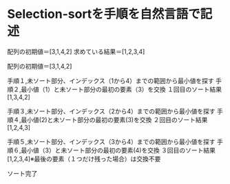 # Selection-sortを手順を自然言語で記述

配列の初期値＝[3,1,4,2]
求めている結果＝[1,2,3,4]

配列の初期値＝[3,1,4,2]

手順１,未ソート部分、インデックス（1から4）までの範囲から最小値を探す
手順２,最小値（1）と未ソート部分の最初の要素（3）を交換
１回目のソート結果[1,3,4,2]

手順３,未ソート部分、インデックス（2から4）までの範囲から最小値を探す
手順４,最小値(2)と未ソート部分の最初の要素(3)を交換
２回目のソート結果[1,2,4,3]

手順５,未ソート部分、インデックス（3から4）までの範囲から最小値を探す
手順６,最小値（3）と未ソート部分の最初の要素(4)を交換
３回目のソート結果[1,2,3,4]※最後の要素（１つだけ残った場合）は交換不要

ソート完了